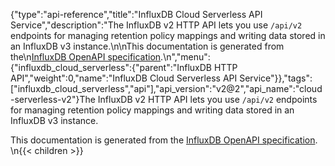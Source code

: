 {"type":"api-reference","title":"InfluxDB Cloud Serverless API Service","description":"The InfluxDB v2 HTTP API lets you use `/api/v2` endpoints for managing retention policy mappings and writing data stored in an InfluxDB v3 instance.\n\nThis documentation is generated from the\n[InfluxDB OpenAPI specification](https://raw.githubusercontent.com/influxdata/openapi/master/contracts/ref/cloud.yml).\n","menu":{"influxdb_cloud_serverless":{"parent":"InfluxDB HTTP API","weight":0,"name":"InfluxDB Cloud Serverless API Service"}},"tags":["influxdb_cloud_serverless","api"],"api_version":"v2@2","api_name":"cloud-serverless-v2"}The InfluxDB v2 HTTP API lets you use `/api/v2` endpoints for managing retention policy mappings and writing data stored in an InfluxDB v3 instance.

This documentation is generated from the
[InfluxDB OpenAPI specification](https://raw.githubusercontent.com/influxdata/openapi/master/contracts/ref/cloud.yml).
\n{{< children >}}